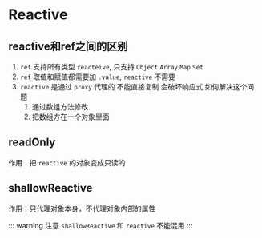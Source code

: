 # Reactive

## reactive和ref之间的区别

1. `ref` 支持所有类型 `reacteive`, 只支持 `Object` `Array` `Map` `Set`
2. `ref` 取值和赋值都需要加 `.value`, `reactive` 不需要
3. `reactive` 是通过 `proxy` 代理的 不能直接复制 会破坏响应式
   如何解决这个问题
   1. 通过数组方法修改
   2. 把数组方在一个对象里面

## readOnly

作用：把 `reactive` 的对象变成只读的

## shallowReactive

作用：只代理对象本身，不代理对象内部的属性

::: warning 注意
`shallowReactive` 和 `reactive` 不能混用
:::
